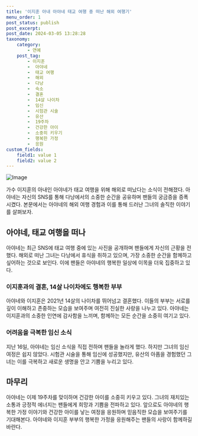 ```yaml
---
title: '이지훈 아내 아야네 태교 여행 중 떠난 해외 여행기'
menu_order: 1
post_status: publish
post_excerpt: 
post_date: 2024-03-05 13:28:28
taxonomy:
    category:
        - 연예
    post_tag:
        - 이지훈
        -  아야네
        -  태교 여행
        -  해외
        -  다낭
        -  숙소
        -  결혼
        -  14살 나이차
        -  임신
        -  시험관 시술
        -  유산
        -  19주차
        -  건강한 아이
        -  소중히 키우기
        -  행복한 가정
        -  응원
custom_fields:
    field1: value 1
    field2: value 2
---
```


![Image](https://mimgnews.pstatic.net/image/076/2024/03/05/2024030501000251700026861_20240305073804735.jpg?type=w540)

가수 이지훈의 아내인 아야네가 태교 여행을 위해 해외로 떠났다는 소식이 전해졌다. 아야네는 자신의 SNS를 통해 다낭에서의 소중한 순간을 공유하며 팬들의 궁금증을 증폭시켰다. 본문에서는 아야네의 해외 여행 경험과 이를 통해 드러난 그녀의 솔직한 이야기를 살펴보자.
## 아야네, 태교 여행을 떠나
아야네는 최근 SNS에 태교 여행 중에 있는 사진을 공개하며 팬들에게 자신의 근황을 전했다. 해외로 떠난 그녀는 다낭에서 휴식을 취하고 있으며, 가장 소중한 순간을 함께하고 싶어하는 것으로 보인다. 이에 팬들은 아야네의 행복한 일상에 이목을 더욱 집중하고 있다.
### 이지훈과의 결혼, 14살 나이차에도 행복한 부부
아야네와 이지훈은 2021년 14살의 나이차를 뛰어넘고 결혼했다. 이들의 부부는 서로를 깊이 이해하고 존중하는 모습을 보여주며 여전히 진실한 사랑을 나누고 있다. 아야네는 이지훈과의 소중한 인연에 감사함을 느끼며, 함께하는 모든 순간을 소중히 여기고 있다.
### 어려움을 극복한 임신 소식
지난 16일, 아야네는 임신 소식을 직접 전하며 팬들을 놀라게 했다. 하지만 그녀의 임신 여정은 쉽지 않았다. 시험관 시술을 통해 임신에 성공했지만, 유산의 아픔을 경험했던 그녀는 이를 극복하고 새로운 생명을 안고 기쁨을 누리고 있다.
## 마무리
아야네는 이제 19주차를 맞이하며 건강한 아이를 소중히 키우고 있다. 그녀의 재치있는 소통과 긍정적 에너지는 팬들에게 희망과 기쁨을 전파하고 있다. 앞으로도 아야네의 행복한 가정 이야기와 건강한 아이를 낳는 여정을 응원하며 믿음직한 모습을 보여주기를 기대해본다. 아야네와 이지훈 부부의 행복한 가정을 응원해주는 팬들의 사랑이 함께하길 바란다.
